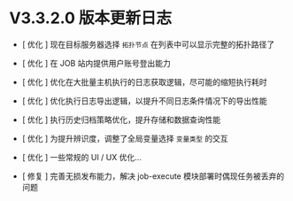 # V3.3.2.0 版本更新日志



- [ 优化 ] 现在目标服务器选择 `拓扑节点` 在列表中可以显示完整的拓扑路径了
- [ 优化 ] 在 JOB 站内提供用户账号登出能力
- [ 优化 ] 优化在大批量主机执行的日志获取逻辑，尽可能的缩短执行耗时
- [ 优化 ] 优化执行日志导出逻辑，以提升不同日志条件情况下的导出性能
- [ 优化 ] 执行历史归档策略优化，提升存储和数据查询性能
- [ 优化 ] 为提升辨识度，调整了全局变量选择 `变量类型` 的交互
- [ 优化 ] 一些常规的 UI / UX 优化...


- [ 修复 ] 完善无损发布能力，解决 job-execute 模块部署时偶现任务被丢弃的问题